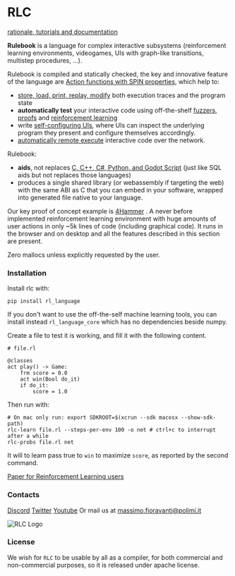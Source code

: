 # RLC

[rationale, tutorials and documentation](https://rl-language.github.io)

**Rulebook** is a language for complex interactive subsystems (reinforcement learning environments, videogames, UIs with graph-like transitions, multistep procedures, ...).

Rulebook is compiled and statically checked, the key and innovative feature of the language are [Action functions with SPIN properties](https://rl-language.github.io/language_tour.html#action-functions), which help to:

* [store, load, print, replay, modify](https://rl-language.github.io/language_tour.html#spin-functions-implications) both execution traces and the program state
* **automatically test** your interactive code using off-the-shelf [fuzzers](https://rl-language.github.io/language_tour.html#automatic-testing), [proofs](https://rl-language.github.io/language_tour.html#finite-interactive-programs) and [reinforcement learning](https://rl-language.github.io/language_tour.html#reinforcement-learning)
* write [self-configuring UIs](https://rl-language.github.io//language_tour.html#self-configuring-uis), where UIs can inspect the underlying program they present and configure themselves accordingly.
* [automatically remote execute](https://rl-language.github.io/language_tour.html#remote-execution) interactive code over the network.

Rulebook:

* **aids**, not replaces [C, C++, C#, Python, and Godot Script](https://rl-language.github.io/language_tour.html#compatibility)  (just like SQL aids but not replaces those languages)
* produces a single shared library (or webassembly if targeting the web) with the same ABI as C that you can embed in your software, wrapped into generated file native to your language.

Our key proof of concept example is [4Hammer](https://github.com/rl-language/4Hammer) . A never before implemented reinforcement learning environment with huge amounts of user actions in only ~5k lines of code (including graphical code). It runs in the browser and on desktop and all the features described in this section are present.

Zero mallocs unless explicitly requested by the user.

### Installation

Install rlc with:
```
pip install rl_language
```

If you don't want to use the off-the-self machine learning tools, you can install instead `rl_language_core` which has no dependencies beside numpy.

Create a file to test it is working, and fill it with the following content.
```
# file.rl

@classes
act play() -> Game:
    frm score = 0.0
    act win(Bool do_it)
    if do_it:
        score = 1.0
```

Then run with:

```
# On mac only run: export SDKROOT=$(xcrun --sdk macosx --show-sdk-path)
rlc-learn file.rl --steps-per-env 100 -o net # ctrl+c to interrupt after a while
rlc-probs file.rl net
```
It will to learn pass true to `win` to maximize `score`, as reported by the second command.

[Paper for Reinforcement Learning users](https://arxiv.org/abs/2504.19625)

### Contacts

[Discord](https://discord.gg/saSEj9PAt3)
[Twitter](https://twitter.com/RulebookL3873)
[Youtube](https://www.youtube.com/watch?v=tMnBo3TGIbU)
Or mail us at massimo.fioravanti@polimi.it



![RLC Logo](./imgs/RLC_logo.png)

### License

We wish for `RLC` to be usable by all as a compiler, for both commercial and non-commercial purposes, so it is released under apache license.





